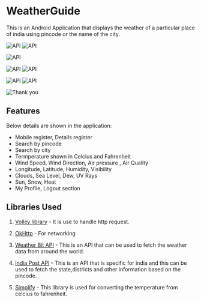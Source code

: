 # WeatherGuide
This is an Android Application that displays the weather of a particular place of india using pincode or the name of the city.

![API](https://img.shields.io/badge/Andriod%20SDK-Min%2022-orange) ![API](https://img.shields.io/badge/Android%20Studio-Java-orange) 

![API](https://img.shields.io/badge/Design-Material%20UI_Components-orange)   

![API](https://img.shields.io/badge/Weather%20Bit-API-blue)  ![API](https://img.shields.io/badge/Indian%20Post-API-blue)

![API](https://img.shields.io/badge/Http%20request-Volley%20Library-purple)   ![API](https://img.shields.io/badge/Data_Storage-Shared%20Preferences-purple)

![Thank you](https://img.shields.io/badge/Developed%20by-Arnold%20Vaz-red)

## Features 
Below details are shown in the application: 
  - Mobile register, Details register
  - Search by pincode
  - Search by city 
  - Termperature shown in Celcius and Fahrenheit
  - Wind Speed, Wind Direction, Air pressure , Air Quality
  - Longitude, Latitude, Humidity, Visibility 
  - Clouds, Sea Level, Dew, UV Rays
  - Sun, Snow, Heat
  - My Profile, Logout section
  
## Libraries Used

1) [Volley library](https://developer.android.com/training/volley) - It is use to handle http request.

2) [OkHttp](https://square.github.io/okhttp/) - For networking

3) [Weather Bit API](https://www.weatherbit.io/) - This is an API that can be used to fetch the weather data from around the world.

4) [India Post API](https://api.postalpincode.in/pincode/401201) - This is an API that is specific for india and this can be used to fetch the state,districts and other information based on the pincode. 

5) [Simplify](https://github.com/arnoldvaz27/Simplify) - This library is used for converting the temperature from celcius to fahrenheit. 
